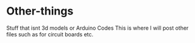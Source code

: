 # Other-things
Stuff that isnt 3d models or Arduino Codes
This is where I will post other files such as for circuit boards etc. 
